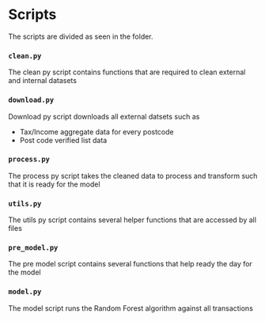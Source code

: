 # Scripts

The scripts are divided as seen in the folder.

### `clean.py`

The clean py script contains functions that are required to clean external and internal datasets

### `download.py`

Download py script downloads all external datsets such as

- Tax/Income aggregate data for every postcode
- Post code verified list data

### `process.py`

The process py script takes the cleaned data to process and transform such that it is ready for the model

### `utils.py`

The utils py script contains several helper functions that are accessed by all files

### `pre_model.py`

The pre model script contains several functions that help ready the day for the model

### `model.py`

The model script runs the Random Forest algorithm against all transactions

